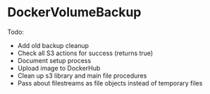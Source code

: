 # DockerVolumeBackup

Todo:    
 - Add old backup cleanup
 - Check all S3 actions for success (returns true)
 - Document setup process
 - Upload image to DockerHub
 - Clean up s3 library and main file procedures
 - Pass about filestreams as file objects instead of temporary files